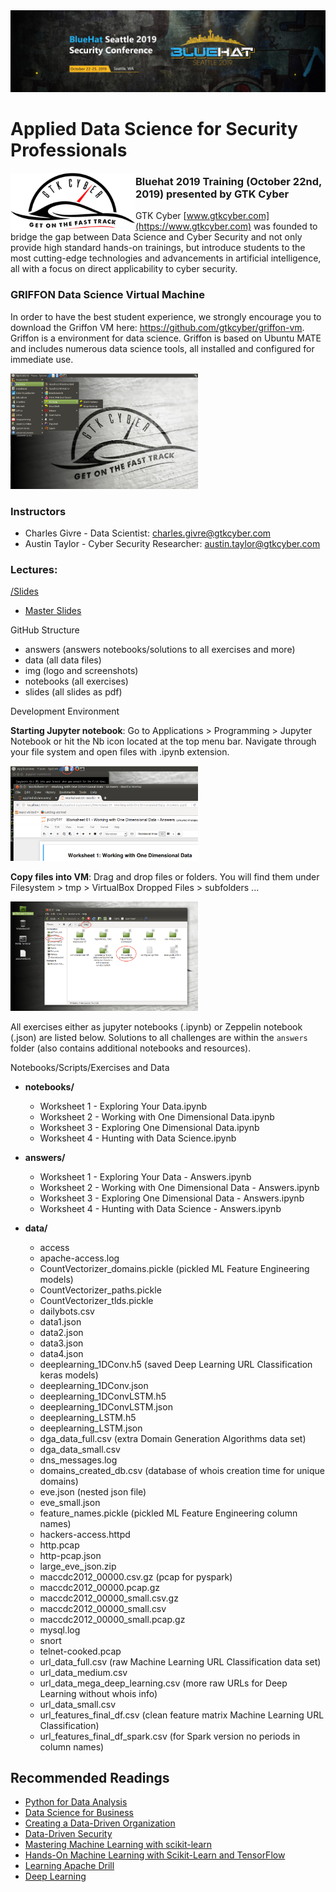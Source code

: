 <img src="img/bluehat.jpg">

# Applied Data Science for Security Professionals
<img src="img/logo_white_bkg_small.png" width="200" align="left" >

### Bluehat 2019 Training (October 22nd, 2019) presented by GTK Cyber

GTK Cyber [www.gtkcyber.com](https://www.gtkcyber.com) was founded to bridge the gap between Data Science and Cyber Security and not
only provide high standard hands-on trainings, but introduce students to the most cutting-edge technologies and advancements in artificial intelligence,
all with a focus on direct applicability to cyber security.

### GRIFFON Data Science Virtual Machine

In order to have the best student experience, we strongly encourage you to download the Griffon VM here: https://github.com/gtkcyber/griffon-vm.
Griffon is a environment for data science. Griffon is based on Ubuntu MATE and includes numerous data science tools, all installed and configured for immediate use.

<img src="img/griffon-v1.png" width="300">

### Instructors

- Charles Givre - Data Scientist:  charles.givre@gtkcyber.com
- Austin Taylor - Cyber Security Researcher: austin.taylor@gtkcyber.com

### Lectures:

<a href="slides/">/Slides</a>
- <a href="https://github.com/gtkcyber/applied_data_science_bluehat/blob/master/slides/Bluehat%202019%20-%20Applied%20Data%20Science.pdf">Master Slides</a>

GitHub Structure

- answers (answers notebooks/solutions to all exercises and more)
- data (all data files)
- img (logo and screenshots)
- notebooks (all exercises)
- slides (all slides as pdf)

Development Environment

**Starting Jupyter notebook**: Go to Applications > Programming > Jupyter Notebook or hit the Nb icon located at the top menu bar. Navigate through your file system and open files with .ipynb extension.

<img src="img/griffon-open-jupyter.png" width="300">

**Copy files into VM**: Drag and drop files or folders. You will find them under Filesystem > tmp > VirtualBox Dropped Files > subfolders ...

<img src="img/griffon-dropped-files.png" width="300">


All exercises either as jupyter notebooks (.ipynb) or Zeppelin notebook (.json) are listed below.
Solutions to all challenges are within the ```answers``` folder (also contains additional notebooks and resources).

Notebooks/Scripts/Exercises and Data

- **notebooks/**
    - Worksheet 1 - Exploring Your Data.ipynb
    - Worksheet 2 - Working with One Dimensional Data.ipynb
    - Worksheet 3 - Exploring One Dimensional Data.ipynb
    - Worksheet 4 - Hunting with Data Science.ipynb

- **answers/**

    - Worksheet 1 - Exploring Your Data - Answers.ipynb
    - Worksheet 2 - Working with One Dimensional Data - Answers.ipynb
    - Worksheet 3 - Exploring One Dimensional Data - Answers.ipynb
    - Worksheet 4 - Hunting with Data Science - Answers.ipynb

    
- **data/**

    - access
    - apache-access.log
    - CountVectorizer_domains.pickle (pickled ML Feature Engineering models)
    - CountVectorizer_paths.pickle
    - CountVectorizer_tlds.pickle
    - dailybots.csv
    - data1.json
    - data2.json
    - data3.json
    - data4.json
    - deeplearning_1DConv.h5 (saved Deep Learning URL Classification keras models)
    - deeplearning_1DConv.json
    - deeplearning_1DConvLSTM.h5
    - deeplearning_1DConvLSTM.json
    - deeplearning_LSTM.h5
    - deeplearning_LSTM.json
    - dga_data_full.csv (extra Domain Generation Algorithms data set)
    - dga_data_small.csv
    - dns_messages.log
    - domains_created_db.csv (database of whois creation time for unique domains)
    - eve.json (nested json file)
    - eve_small.json
    - feature_names.pickle (pickled ML Feature Engineering column names)
    - hackers-access.httpd
    - http.pcap
    - http-pcap.json
    - large_eve_json.zip
    - maccdc2012_00000.csv.gz (pcap for pyspark)
    - maccdc2012_00000.pcap.gz
    - maccdc2012_00000_small.csv.gz
    - maccdc2012_00000_small.csv
    - maccdc2012_00000_small.pcap.gz
    - mysql.log
    - snort
    - telnet-cooked.pcap
    - url_data_full.csv (raw Machine Learning URL Classification data set)
    - url_data_medium.csv
    - url_data_mega_deep_learning.csv (more raw URLs for Deep Learning without whois info)
    - url_data_small.csv
    - url_features_final_df.csv (clean feature matrix Machine Learning URL Classification)
    - url_features_final_df_spark.csv (for Spark version no periods in column names)


## Recommended Readings
* [Python for Data Analysis](http://shop.oreilly.com/product/0636920023784.do)
* [Data Science for Business](http://shop.oreilly.com/product/0636920028918.do)
* [Creating a Data-Driven Organization](http://shop.oreilly.com/product/0636920035848.do)
* [Data-Driven Security](http://datadrivensecurity.info/)
* [Mastering Machine Learning with scikit-learn](https://www.packtpub.com/big-data-and-business-intelligence/mastering-machine-learning-scikit-learn)
* [Hands-On Machine Learning with Scikit-Learn and TensorFlow](http://shop.oreilly.com/product/0636920052289.do)
* [Learning Apache Drill](https://amzn.to/2M8Peo6)
* [Deep Learning](http://www.deeplearningbook.org/)
